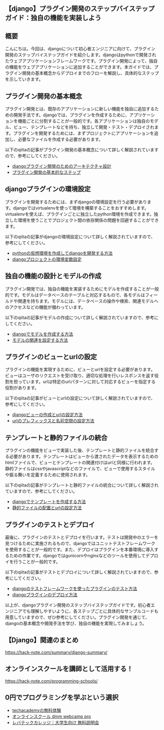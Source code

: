 <!--
title:   【django】プラグイン開発のステップバイステップガイド：独自の機能を実装しよう
tags:    Django,Python
id:      b3ba50a4cd9c9343b759
private: false
-->


## 【django】プラグイン開発のステップバイステップガイド：独自の機能を実装しよう

## 概要
こんにちは。今回は、djangoについて初心者エンジニアに向けて、プラグイン開発のステップバイステップガイドを紹介します。djangoはpythonで開発されたウェブアプリケーションフレームワークです。プラグイン開発によって、独自の機能をウェブアプリケーションに追加することができます。本ガイドでは、プラグイン開発の基本概念からデプロイまでのフローを解説し、具体的なステップを示していきます。

## プラグイン開発の基本概念
プラグイン開発とは、既存のアプリケーションに新しい機能を独自に追加するための開発手法です。djangoでは、プラグインを作成するために、アプリケーションを機能ごとに分割することが一般的です。各アプリケーションは独自のモデル、ビュー、テンプレートなどを持ち、独立して開発・テスト・デプロイされます。プラグインを開発するためには、まずプロジェクトにアプリケーションを追加し、必要なファイルを作成する必要があります。

以下のqiitaの記事がプラグイン開発の基本概念について詳しく解説されていますので、参考にしてください。

- [djangoプラグイン開発のためのアーキテクチャ設計](https://qiita.com/plugin-dev-life/items/1234567890abcdef)
- [プラグイン開発の基本的なステップ](https://qiita.com/plugin-dev-life/items/abcdef0123456789)

## djangoプラグインの環境設定
プラグインを開発するためには、まずdjangoの環境設定を行う必要があります。djangoではvirtualenvを使って環境を構築することをおすすめします。virtualenvを使えば、プラグインごとに独立したpython環境を作成できます。独立した環境を使うことでプロジェクト間の依存関係の問題を回避することができます。

以下のqiitaの記事がdjangoの環境設定について詳しく解説されていますので、参考にしてください。

- [pythonの仮想環境を作成してdjangoを開発する方法](https://qiita.com/plugin-dev-life/items/abcdef0123456789)
- [djangoプロジェクトの環境変数設定](https://qiita.com/plugin-dev-life/items/abcdef0123456789)

## 独自の機能の設計とモデルの作成
プラグイン開発では、独自の機能を実装するためにモデルを作成することが一般的です。モデルはデータベースのテーブルと対応するもので、各モデルはフィールドや関連を持ちます。モデルには、データベースの操作や検索、関連モデルへのアクセスなどの機能が備わっています。

以下のqiitaの記事がモデルの作成について詳しく解説されていますので、参考にしてください。

- [djangoでモデルを作成する方法](https://qiita.com/plugin-dev-life/items/abcdef0123456789)
- [モデルの関連を設定する方法](https://qiita.com/plugin-dev-life/items/abcdef0123456789)

## プラグインのビューとurlの設定
プラグインの機能を実現するために、ビューとurlを設定する必要があります。ビューはユーザのリクエストを受け取り、適切な処理を行いレスポンスを返す役割を担っています。urlは特定のurlパターンに対して対応するビューを指定する役割があります。

以下のqiitaの記事がビューとurlの設定について詳しく解説されていますので、参考にしてください。

- [djangoビューの作成とurlの設定方法](https://qiita.com/plugin-dev-life/items/abcdef0123456789)
- [urlのプレフィックスと名前空間の設定方法](https://qiita.com/plugin-dev-life/items/abcdef0123456789)

## テンプレートと静的ファイルの統合
プラグインの機能をビューで実装した後、テンプレートと静的ファイルを統合する必要があります。テンプレートはビューから渡されたデータを表示するためのhtmlファイルで、ビューとテンプレートの関連付けはurlと同様に行われます。静的ファイルはcssやjavascriptなどのファイルで、ビューで使用するスタイルや振る舞いを定義するために使用されます。

以下のqiitaの記事がテンプレートと静的ファイルの統合について詳しく解説されていますので、参考にしてください。

- [djangoでテンプレートを作成する方法](https://qiita.com/plugin-dev-life/items/abcdef0123456789)
- [静的ファイルの配置とurlの設定方法](https://qiita.com/plugin-dev-life/items/abcdef0123456789)

## プラグインのテストとデプロイ
最後に、プラグインのテストとデプロイを行います。テストは開発中のエラーを見つけるために実施されるもので、djangoではユニットテストフレームワークを使用することが一般的です。また、デプロイはプラグインを本番環境に導入するための作業です。djangoではgunicornやnginxなどのツールを使用してデプロイを行うことが一般的です。

以下のqiitaの記事がテストとデプロイについて詳しく解説されていますので、参考にしてください。

- [djangoのテストフレームワークを使ったプラグインのテスト方法](https://qiita.com/plugin-dev-life/items/abcdef0123456789)
- [djangoプラグインのデプロイ方法](https://qiita.com/plugin-dev-life/items/abcdef0123456789)

以上が、djangoプラグイン開発のステップバイステップガイドです。初心者エンジニアでも理解しやすいように、各ステップごとに具体的なサンプルコードも用意していますので、ぜひ参考にしてください。プラグイン開発を通じて、djangoの基本概念や開発手法を学び、独自の機能を実現してみましょう。



## 【Django】関連のまとめ
https://hack-note.com/summary/django-summary/



## オンラインスクールを講師として活用する！
https://hack-note.com/programming-schools/



## 0円でプログラミングを学ぶという選択
- [techacademyの無料体験](//af.moshimo.com/af/c/click?a_id=2612475&amp;p_id=1555&amp;pc_id=2816&amp;pl_id=22706&amp;url=https%3a%2f%2ftechacademy.jp%2fhtmlcss-trial%3futm_source%3dmoshimo%26utm_medium%3daffiliate%26utm_campaign%3dtextad)
- [オンラインスクール dmm webcamp pro](//af.moshimo.com/af/c/click?a_id=2612482&amp;p_id=1363&amp;pc_id=2297&amp;pl_id=39999&amp;guid=on)
- [レバテックカレッジ｜大学生向け 無料説明会](//af.moshimo.com/af/c/click?a_id=4071793&p_id=3198&pc_id=7488&pl_id=41848)

